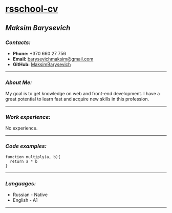  
 # [rsschool-cv](https://MaksimBarysevich.github.io/rsschool-cv/cv)

 ## ***Maksim Barysevich***

 ### ***Contacts:***
 * **Phone:**  +370 660 27 756
 * **Email:**  barysevichmaksim@gmail.com
 * **GitHub:**  [MaksimBarysevich](https://github.com/MaksimBarysevich)

---
### ***About Me:***
My goal is to get knowledge on web and front-end development. I have a great potential to learn fast and acquire new skills in this profession.

---
### ***Work experience:***
No experience.

---
### ***Code examples:***
```
function multiply(a, b){
  return a * b
}
```

---
### ***Languages:***
* Russian - Native
* English - A1

---

